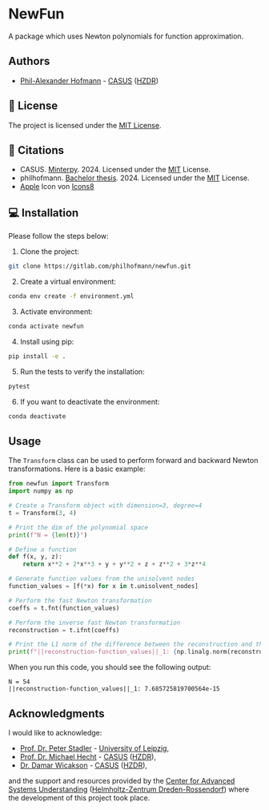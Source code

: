 # NewFun

A package which uses Newton polynomials for function approximation.

## Authors

- [Phil-Alexander Hofmann](https://gitlab.com/philippo_calippo) - [CASUS](https://www.casus.science/) ([HZDR](https://www.hzdr.de/))

## 📜 License

The project is licensed under the [MIT License](LICENSE.txt).

## 📖 Citations

- CASUS. [Minterpy](https://github.com/casus/minterpy). 2024. Licensed under the [MIT](https://github.com/casus/minterpy/blob/main/LICENSE) License.
- philhofmann. [Bachelor thesis](https://gitlab.com/philhofmann/implementation-and-complexity-analysis-of-algorithms-for-multivariate-newton-polynomials-of-p-degree). 2024. Licensed under the [MIT](https://gitlab.com/philhofmann/implementation-and-complexity-analysis-of-algorithms-for-multivariate-newton-polynomials-of-p-degree/-/blob/main/LICENSE.txt?ref_type=heads) License.
- <a target="_blank" href="https://icons8.com/icon/WR2dlOv7LqTV/apple">Apple</a> Icon von <a target="_blank" href="https://icons8.com">Icons8</a>

## 💻 Installation

Please follow the steps below:

1. Clone the project:

```bash
git clone https://gitlab.com/philhofmann/newfun.git
```

2. Create a virtual environment:

```bash
conda env create -f environment.yml
```

3. Activate environment:

```bash
conda activate newfun
```

4. Install using pip:

```bash
pip install -e .
```

5. Run the tests to verify the installation:

```bash
pytest
```

6. If you want to deactivate the environment:

```bash
conda deactivate
```

## Usage

The `Transform` class can be used to perform forward and backward Newton transformations. Here is a basic example:

```python
from newfun import Transform
import numpy as np

# Create a Transform object with dimension=3, degree=4
t = Transform(3, 4)

# Print the dim of the polynomial space
print(f"N = {len(t)}")

# Define a function
def f(x, y, z):
    return x**2 + 2*x**3 + y + y**2 + z + z**2 + 3*z**4

# Generate function values from the unisolvent nodes
function_values = [f(*x) for x in t.unisolvent_nodes]

# Perform the fast Newton transformation
coeffs = t.fnt(function_values)

# Perform the inverse fast Newton transformation
reconstruction = t.ifnt(coeffs)

# Print the L1 norm of the difference between the reconstruction and the original function values
print(f"||reconstruction-function_values||_1: {np.linalg.norm(reconstruction-function_values)}")
```

When you run this code, you should see the following output:

```
N = 54
||reconstruction-function_values||_1: 7.685725819700564e-15
```

## Acknowledgments

I would like to acknowledge:

- [Prof. Dr. Peter Stadler](https://www.uni-leipzig.de/personenprofil/mitarbeiter/prof-dr-peter-florian-stadler) - [University of Leipzig](https://www.uni-leipzig.de/),
- [Prof. Dr. Michael Hecht](https://www.casus.science/de-de/team-members/michael-hecht/) - [CASUS](https://www.casus.science/) ([HZDR](https://www.hzdr.de/)),
- [Dr. Damar Wicakson](https://www.casus.science/de-de/team-members/dr-damar-wicaksono/) - [CASUS](https://www.casus.science/) ([HZDR](https://www.hzdr.de/)),

and the support and resources provided by the [Center for Advanced Systems Understanding](https://www.casus.science/) ([Helmholtz-Zentrum Dreden-Rossendorf](https://www.hzdr.de/)) where the development of this project took place.

